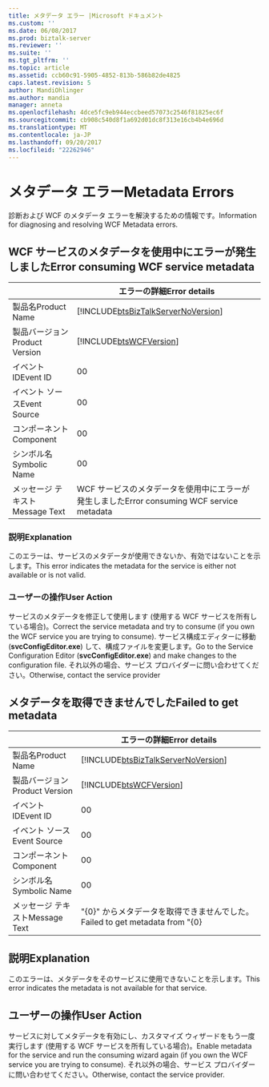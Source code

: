 ```yaml
---
title: メタデータ エラー |Microsoft ドキュメント
ms.custom: ''
ms.date: 06/08/2017
ms.prod: biztalk-server
ms.reviewer: ''
ms.suite: ''
ms.tgt_pltfrm: ''
ms.topic: article
ms.assetid: ccb60c91-5905-4852-813b-586b82de4825
caps.latest.revision: 5
author: MandiOhlinger
ms.author: mandia
manager: anneta
ms.openlocfilehash: 4dce5fc9eb944eccbeed57073c2546f81825ec6f
ms.sourcegitcommit: cb908c540d8f1a692d01dc8f313e16cb4b4e696d
ms.translationtype: MT
ms.contentlocale: ja-JP
ms.lasthandoff: 09/20/2017
ms.locfileid: "22262946"
---
```

# <a name="metadata-errors"></a><span data-ttu-id="8b996-102">メタデータ エラー</span><span class="sxs-lookup"><span data-stu-id="8b996-102">Metadata Errors</span></span>
<span data-ttu-id="8b996-103">診断および WCF のメタデータ エラーを解決するための情報です。</span><span class="sxs-lookup"><span data-stu-id="8b996-103">Information for diagnosing and resolving WCF Metadata errors.</span></span>  
  
## <a name="error-consuming-wcf-service-metadata"></a><span data-ttu-id="8b996-104">WCF サービスのメタデータを使用中にエラーが発生しました</span><span class="sxs-lookup"><span data-stu-id="8b996-104">Error consuming WCF service metadata</span></span>

||<span data-ttu-id="8b996-105">エラーの詳細</span><span class="sxs-lookup"><span data-stu-id="8b996-105">Error details</span></span>|  
|-|-|  
|<span data-ttu-id="8b996-106">製品名</span><span class="sxs-lookup"><span data-stu-id="8b996-106">Product Name</span></span>|[!INCLUDE[btsBizTalkServerNoVersion](../includes/btsbiztalkservernoversion-md.md)]|  
|<span data-ttu-id="8b996-107">製品バージョン</span><span class="sxs-lookup"><span data-stu-id="8b996-107">Product Version</span></span>|[!INCLUDE[btsWCFVersion](../includes/btswcfversion-md.md)]|  
|<span data-ttu-id="8b996-108">イベント ID</span><span class="sxs-lookup"><span data-stu-id="8b996-108">Event ID</span></span>|<span data-ttu-id="8b996-109">0</span><span class="sxs-lookup"><span data-stu-id="8b996-109">0</span></span>|  
|<span data-ttu-id="8b996-110">イベント ソース</span><span class="sxs-lookup"><span data-stu-id="8b996-110">Event Source</span></span>|<span data-ttu-id="8b996-111">0</span><span class="sxs-lookup"><span data-stu-id="8b996-111">0</span></span>|  
|<span data-ttu-id="8b996-112">コンポーネント</span><span class="sxs-lookup"><span data-stu-id="8b996-112">Component</span></span>|<span data-ttu-id="8b996-113">0</span><span class="sxs-lookup"><span data-stu-id="8b996-113">0</span></span>|  
|<span data-ttu-id="8b996-114">シンボル名</span><span class="sxs-lookup"><span data-stu-id="8b996-114">Symbolic Name</span></span>|<span data-ttu-id="8b996-115">0</span><span class="sxs-lookup"><span data-stu-id="8b996-115">0</span></span>|  
|<span data-ttu-id="8b996-116">メッセージ テキスト</span><span class="sxs-lookup"><span data-stu-id="8b996-116">Message Text</span></span>|<span data-ttu-id="8b996-117">WCF サービスのメタデータを使用中にエラーが発生しました</span><span class="sxs-lookup"><span data-stu-id="8b996-117">Error consuming WCF service metadata</span></span>|  
  
### <a name="explanation"></a><span data-ttu-id="8b996-118">説明</span><span class="sxs-lookup"><span data-stu-id="8b996-118">Explanation</span></span>  
 <span data-ttu-id="8b996-119">このエラーは、サービスのメタデータが使用できないか、有効ではないことを示します。</span><span class="sxs-lookup"><span data-stu-id="8b996-119">This error indicates the metadata for the service is either not available or is not valid.</span></span>  
  
### <a name="user-action"></a><span data-ttu-id="8b996-120">ユーザーの操作</span><span class="sxs-lookup"><span data-stu-id="8b996-120">User Action</span></span>  
 <span data-ttu-id="8b996-121">サービスのメタデータを修正して使用します (使用する WCF サービスを所有している場合)。</span><span class="sxs-lookup"><span data-stu-id="8b996-121">Correct the service metadata and try to consume (if you own the WCF service you are trying to consume).</span></span> <span data-ttu-id="8b996-122">サービス構成エディターに移動 (**svcConfigEditor.exe**) して、構成ファイルを変更します。</span><span class="sxs-lookup"><span data-stu-id="8b996-122">Go to the Service Configuration Editor (**svcConfigEditor.exe**) and make changes to the configuration file.</span></span>  <span data-ttu-id="8b996-123">それ以外の場合、サービス プロバイダーに問い合わせてください。</span><span class="sxs-lookup"><span data-stu-id="8b996-123">Otherwise, contact the service provider</span></span>

## <a name="failed-to-get-metadata"></a><span data-ttu-id="8b996-124">メタデータを取得できませんでした</span><span class="sxs-lookup"><span data-stu-id="8b996-124">Failed to get metadata</span></span>

||<span data-ttu-id="8b996-125">エラーの詳細</span><span class="sxs-lookup"><span data-stu-id="8b996-125">Error details</span></span>|  
|-|-|  
|<span data-ttu-id="8b996-126">製品名</span><span class="sxs-lookup"><span data-stu-id="8b996-126">Product Name</span></span>|[!INCLUDE[btsBizTalkServerNoVersion](../includes/btsbiztalkservernoversion-md.md)]|  
|<span data-ttu-id="8b996-127">製品バージョン</span><span class="sxs-lookup"><span data-stu-id="8b996-127">Product Version</span></span>|[!INCLUDE[btsWCFVersion](../includes/btswcfversion-md.md)]|  
|<span data-ttu-id="8b996-128">イベント ID</span><span class="sxs-lookup"><span data-stu-id="8b996-128">Event ID</span></span>|<span data-ttu-id="8b996-129">0</span><span class="sxs-lookup"><span data-stu-id="8b996-129">0</span></span>|  
|<span data-ttu-id="8b996-130">イベント ソース</span><span class="sxs-lookup"><span data-stu-id="8b996-130">Event Source</span></span>|<span data-ttu-id="8b996-131">0</span><span class="sxs-lookup"><span data-stu-id="8b996-131">0</span></span>|  
|<span data-ttu-id="8b996-132">コンポーネント</span><span class="sxs-lookup"><span data-stu-id="8b996-132">Component</span></span>|<span data-ttu-id="8b996-133">0</span><span class="sxs-lookup"><span data-stu-id="8b996-133">0</span></span>|  
|<span data-ttu-id="8b996-134">シンボル名</span><span class="sxs-lookup"><span data-stu-id="8b996-134">Symbolic Name</span></span>|<span data-ttu-id="8b996-135">0</span><span class="sxs-lookup"><span data-stu-id="8b996-135">0</span></span>|  
|<span data-ttu-id="8b996-136">メッセージ テキスト</span><span class="sxs-lookup"><span data-stu-id="8b996-136">Message Text</span></span>|<span data-ttu-id="8b996-137">"{0}" からメタデータを取得できませんでした。</span><span class="sxs-lookup"><span data-stu-id="8b996-137">Failed to get metadata from "{0}</span></span>|  
  
## <a name="explanation"></a><span data-ttu-id="8b996-138">説明</span><span class="sxs-lookup"><span data-stu-id="8b996-138">Explanation</span></span>  
 <span data-ttu-id="8b996-139">このエラーは、メタデータをそのサービスに使用できないことを示します。</span><span class="sxs-lookup"><span data-stu-id="8b996-139">This error indicates the metadata is not available for that service.</span></span>  
  
## <a name="user-action"></a><span data-ttu-id="8b996-140">ユーザーの操作</span><span class="sxs-lookup"><span data-stu-id="8b996-140">User Action</span></span>  
 <span data-ttu-id="8b996-141">サービスに対してメタデータを有効にし、カスタマイズ ウィザードをもう一度実行します (使用する WCF サービスを所有している場合)。</span><span class="sxs-lookup"><span data-stu-id="8b996-141">Enable metadata for the service and run the consuming wizard again (if you own the WCF service you are trying to consume).</span></span> <span data-ttu-id="8b996-142">それ以外の場合、サービス プロバイダーに問い合わせてください。</span><span class="sxs-lookup"><span data-stu-id="8b996-142">Otherwise, contact the service provider.</span></span>